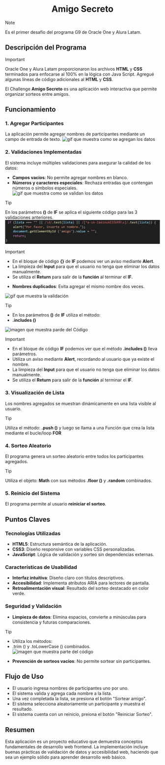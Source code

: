 <h1 align="center"> Amigo Secreto </h1>

> [!NOTE]   
> Es el primer desafio del programa G9 de Oracle One y Alura Latam.

## Descripción del Programa

> [!IMPORTANT]   
> Oracle One y Alura Latam proporcionaron los archivos **HTML** y **CSS** terminados para enfocarse al 100% en la lógica con Java Script.
> Agregué algunas líneas de código adicionales al **HTML** y **CSS**.

El Challenge **Amigo Secreto** es una aplicación web interactiva que permite organizar sorteos entre amigos.

## Funcionamiento

### 1. Agregar Participantes
La aplicación permite agregar nombres de participantes mediante un campo de entrada de texto.
![gif que muestra como se agregan los datos](https://github.com/Lm729/Challenge-Amigo-Segreto-Alura/blob/80fa3f8b3a06926a2a4dc1be54db2780e86d6bd3/Explicaci%C3%B3n/Agregar%20Participantes.gif) 

### 2. Validaciones Implementadas
El sistema incluye múltiples validaciones para asegurar la calidad de los datos:
- **Campos vacíos**: No permite agregar nombres en blanco.
- **Números y caracteres especiales**: Rechaza entradas que contengan números o símbolos especiales.
![gif que muestra como se validan los datos](https://github.com/Lm729/Challenge-Amigo-Segreto-Alura/blob/a7bbe2876bebe8fdb2b5d3440dc87b17e7892e53/Explicaci%C3%B3n/Validar.mp4.gif)
> [!TIP] 
> En los parámetros **()** de **IF** se aplica el siguiente código para las 3 validaciones anteriores.
![imagen que muestra parte del código](https://github.com/Lm729/Challenge-Amigo-Segreto-Alura/blob/5ea817f334c692fb0763df03d2f30507dae153e2/Explicaci%C3%B3n/C%C3%B3digo%20validar.JPG)

> [!IMPORTANT]
>- En el bloque de código **{}** de **IF** podemos ver un aviso mediante **Alert**.
>- La limpieza del **Input** para que el usuario no tenga que eliminar los datos manualmente.
>- Se utiliza el **Return** para salir de la **función** al terminar el **IF**.

- **Nombres duplicados**: Evita agregar el mismo nombre dos veces.

![gif que muestra la validación](https://github.com/Lm729/Challenge-Amigo-Segreto-Alura/blob/ca6226e8226608e0b4f9ba3c11562ea267da3ddb/Explicaci%C3%B3n/Validar%20nombre.gif)
> [!TIP] 
>- En los parámetros **()** de **IF** utiliza el método:
>- **.includes ()**

![imagen que muestra parde del Código](https://github.com/Lm729/Challenge-Amigo-Segreto-Alura/blob/157ff9e9330d8c6806fd3a298f3bdbeb256153ca/Explicaci%C3%B3n/Validar%20nombre%20repetido.JPG)

> [!IMPORTANT]
>- En el bloque de código **IF** podemos ver que el método **.includes ()** lleva parámetros.
>- Utiliza un aviso mediante **Alert**, recordando al usuario que ya existe el nombre.
>- La limpieza del **Input** para que el usuario no tenga que eliminar los datos manualmente.
>- Se utiliza el **Return** para salir de la **función** al terminar el **IF**.

### 3. Visualización de Lista
Los nombres agregados se muestran dinámicamente en una lista visible al usuario.
> [!TIP]
> Utiliza el método:
> **.push ()** y luego se llama a una Función que crea la lista mediante el bucle/loop **FOR**

### 4. Sorteo Aleatorio
El programa genera un sorteo aleatorio entre todos los participantes agregados.
> [!TIP]
> Utiliza el objeto:
> **Math** con sus métodos **.floor ()** y **.random** combinados.

### 5. Reinicio del Sistema
El programa permite al usuario **reiniciar el sorteo**.

## Puntos Claves

### Tecnologías Utilizadas
- **HTML5**: Estructura semántica de la aplicación.
- **CSS3**: Diseño responsive con variables CSS personalizadas.
- **JavaScript**: Lógica de validación y sorteo sin dependencias externas.

### Características de Usabilidad
- **Interfaz intuitiva**: Diseño claro con títulos descriptivos.
- **Accesibilidad**: Implementa atributos ARIA para lectores de pantalla.
- **Retroalimentación visual**: Resultado del sorteo destacado en color verde. 

### Seguridad y Validación
- **Limpieza de datos**: Elimina espacios, convierte a minúsculas para consistencia y futuras comparaciones.
> [!TIP] 
>- Utiliza los métodos:
>- .trim () y .toLowerCase () combinados.
> ![imagen que muestra parte del código](https://github.com/Lm729/Challenge-Amigo-Segreto-Alura/blob/e410bdd4c8bbe909d32f564094e701e2543a6827/Explicaci%C3%B3n/Valida%20y%20convierte%20a%20minuscula.JPG)
- **Prevención de sorteos vacíos**: No permite sortear sin participantes.

## Flujo de Uso
- El usuario ingresa nombres de participantes uno por uno.
- El sistema valida y agrega cada nombre a la lista.
- Una vez completada la lista, se presiona el botón "Sortear amigo".
- El sistema selecciona aleatoriamente un participante y muestra el resultado.
- El sistema cuenta con un reinicio, preiona el botón "Reiniciar Sorteo".

## Resumen

Esta aplicación es un proyecto educativo que demuestra conceptos fundamentales de desarrollo web frontend. La implementación incluye buenas prácticas de validación de datos y accesibilidad web, haciendo que sea un ejemplo sólido para aprender desarrollo web básico.
